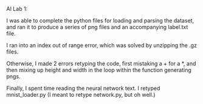 AI Lab 1:

I was able to complete the python files for loading and parsing the dataset, and ran it to produce a series of png files and an accompanying label.txt file. 

I ran into an index out of range error, which was solved by unzipping the .gz files. 

Otherwise, I made 2 errors retyping the code, first mistaking a + for a *, and then mixing up height and width in the loop within the function generating pngs. 

Finally, I spent time reading the neural network text. I retyped mnist_loader.py (I meant to retype network.py, but oh well.)